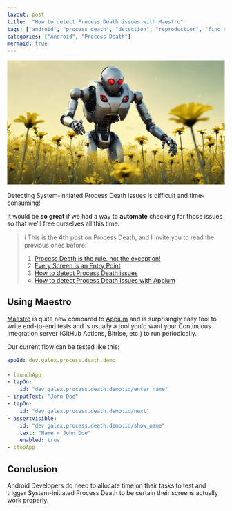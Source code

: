 ```yaml
---
layout: post
title:  "How to detect Process Death issues with Maestro"
tags: ["android", "process death", "detection", "reproduction", "find out", "maestro", "QA"]
categories: ["Android", "Process Death"]
mermaid: true
---
```


![Detective board](/assets/img/robot-looking-for-bugs.png)

Detecting System-initiated Process Death issues is difficult and time-consuming!

It would be **so great** if we had a way to **automate** checking for those issues so that we'll free ourselves all this time.

> ℹ️ This is the **4th** post on Process Death, and I invite you to read the previous ones before:
> 1. [Process Death is the rule, not the exception!](https://galex.dev/posts/process-death-is-the-rule-not-the-exception/)
> 2. [Every Screen is an Entry Point](https://galex.dev/posts/every-screen-is-an-entry-point/)
> 3. [How to detect Process Death issues](https://galex.dev/posts/how-to-detect-process-death-issues/)
> 4. [How to detect Process Death Issues with Appium]()


## Using Maestro

[Maestro](https://github.com/mobile-dev-inc/maestro) is quite new compared to [Appium](http://appium.io/docs/en/latest/) and is surprisingly easy tool to write end-to-end tests and is usually a tool you'd want your Continuous Integration server (GitHub Actions, Bitrise, etc.) to run periodically.

Our current flow can be tested like this:

```yaml
appId: dev.galex.process.death.demo
---
- launchApp
- tapOn:
    id: "dev.galex.process.death.demo:id/enter_name"
- inputText: "John Doe"
- tapOn:
    id: "dev.galex.process.death.demo:id/next"
- assertVisible:
    id: "dev.galex.process.death.demo:id/show_name"
    text: "Name = John Doe"
    enabled: true
- stopApp
```

## Conclusion


Android Developers do need to allocate time on their tasks to test and trigger System-initiated Process Death to be certain their screens actually work properly.




